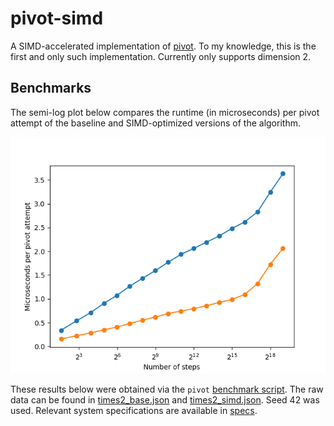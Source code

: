 # pivot-simd

A SIMD-accelerated implementation of [pivot](https://github.com/bencwallace/pivot).
To my knowledge, this is the first and only such implementation.
Currently only supports dimension 2.

## Benchmarks

The semi-log plot below compares the runtime (in microseconds) per pivot attempt of the baseline and SIMD-optimized versions of the algorithm.

![](assets/times.png)

These results below were obtained via the `pivot` [benchmark script](https://github.com/bencwallace/pivot/blob/master/scripts/benchmark.py). The raw data can be found in [times2_base.json](./bench/times2_base.json) and [times2_simd.json](bench/times2_simd.json). Seed 42 was used. Relevant system specifications are available in [specs](assets/specs).
